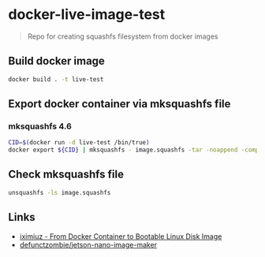 # docker-live-image-test

> Repo for creating squashfs filesystem from docker images

## Build docker image

```sh
docker build . -t live-test
```

## Export docker container via mksquashfs file

### mksquashfs 4.6

```sh
CID=$(docker run -d live-test /bin/true)
docker export ${CID} | mksquashfs - image.squashfs -tar -noappend -comp xz -no-progress
```

## Check mksquashfs file

```sh
unsquashfs -ls image.squashfs
```

## Links

* [iximiuz - From Docker Container to Bootable Linux Disk Image](https://iximiuz.com/en/posts/from-docker-container-to-bootable-linux-disk-image/)
* [defunctzombie/jetson-nano-image-maker](https://github.com/defunctzombie/jetson-nano-image-maker)
